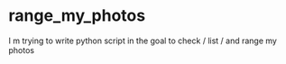 # range_my_photos
I m trying to write python script in the goal to check / list / and range my photos 
